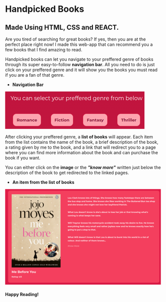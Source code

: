 # Handpicked Books

## Made Using HTML, CSS and REACT.

Are you tired of searching for great books? If yes, then you are at the perfect place right now! I made this web-app that can recommend you a few books that I find amazing to read.

Handpicked books can let you navigate to your preffered genre of books through its super easy-to-follow **navigation bar**. All you need to do is just click on your preffered genre and it will show you the books you must read if you are a fan of that genre.

- **Navigation Bar**

![navigation bar](public/images/navigation.png)

After clicking your preffered genre, a **list of books** will appear. Each item from the list contains the name of the book, a brief description of the book, a rating given by me to the book, and a link that will redirect you to a page where you can find more information about the book and can purchase the book if you want.

You can either click on the **image** or the **_"know more"_** written just below the description of the book to get redirected to the linked pages.

- **An item from the list of books**

![book list item](public/images/recommendation.png)

#### Happy Reading!
